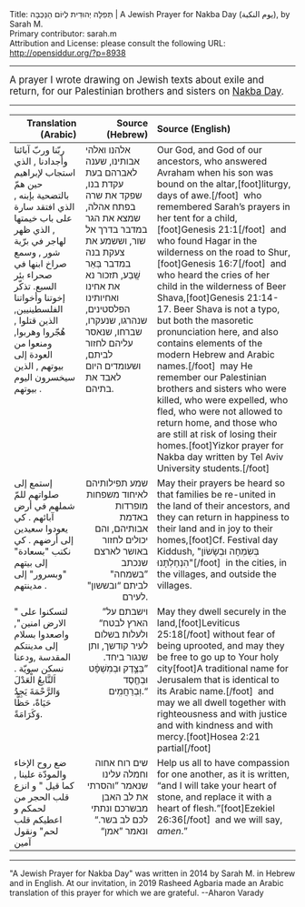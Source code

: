 <html>
<head></head>
<body>
Title: תְּפִלָּה יְהוּדִית לְיוֹם הַנַּכְּבָּה | A Jewish Prayer for Nakba Day (يوم النكبة), by Sarah M.<br />
Primary contributor: sarah.m<br />
Attribution and License: please consult the following URL: <a href="http://opensiddur.org/?p=8938">http://opensiddur.org/?p=8938</a>
<p />
<hr />

<div class="english" style="font-size: 1.2em;">
A prayer I wrote drawing on Jewish texts about exile and return, for our Palestinian brothers and sisters on <a href="http://en.wikipedia.org/wiki/Nakba_Day">Nakba Day</a>.
</div>

<hr />

<table style="margin-left: auto;margin-right: auto;" class="draggable">
<thead><tr><th id="x" style="text-align: right;">Translation (Arabic)</th><th style="text-align: right;">Source (Hebrew)</th><th style="text-align: left;">Source (English)</th></tr></thead>
<tbody>
<tr>
<td style="vertical-align:top;" width="25%">
<div class="arabic"><span lang="ar">
ربّنا وربّ آبائنا وأجدادنا ,
الذي استجاب لإبراهيم حين همّ بالتضحية بإبنه ,
الذي افتقد سارة على باب خيمتها ,
الذي ظهر لهاجر في برّية شور ,
وسمع صراخ ابنها في صحراء بئر السبع.
تذكّر إخوتنا وأخواتنا الفلسطينيين,
الذين قتلوا , هُجّروا وهربوا,
ومنعوا من العودة إلى بيوتهم ,
الذين سيخسرون اليوم بيوتهم .
 </span></div></td>
 
<td style="vertical-align:top;" width="25%">
<div class="liturgy"><span lang="he">
 אלהנו ואלהי אבותינו,
 שענה לאברהם בעת עקדת בנו,
 שפקד את שרה בפתח אהלה,
 שמצא את הגר במדבר בדרך אל שור, 
 וששמע את צעקת בנה במדבר בְּאֵר שָֽׁבַע,
 תזכור נא את אחינו ואחיותינו הפלסטינים,
 שנהרגו, 
שנעקרו, 
שברחו, 
שנאסר עליהם לחזור לביתם,
 ושעומדים היום לאבד את בתיהם.
 </span></div></td>

<td style="vertical-align:top;" width="50%"><div class="english">
Our God, and God of our ancestors,
who answered Avraham when his son was bound on the altar,[foot]liturgy, days of awe.[/foot]&nbsp;
who remembered Sarah’s prayers in her tent for a child,[foot]Genesis 21:1[/foot]&nbsp;
and who found Hagar in the wilderness on the road to Shur,[foot]Genesis 16:7[/foot]&nbsp;
and who heard the cries of her child in the wilderness of Beer Shava,[foot]Genesis 21:14-17. Beer Shava is not a typo, but both the masoretic pronunciation here, and also contains elements of the modern Hebrew and Arabic names.[/foot]&nbsp; 
may He remember our Palestinian brothers and sisters 
who were killed, 
who were expelled, 
who fled, 
who were not allowed to return home,
and those who are still at risk of losing their homes.[foot]Yizkor prayer for Nakba day written by Tel Aviv University students.[/foot]&nbsp;
</div></td>
</tr>


<tr>
<td style="vertical-align:top;" width="25%">
<div class="arabic"><span lang="ar">
إستمع إلى صلواتهم للمّ شملهم في أرض آبائهم .
كي يعودوا سعيدين إلى أرضهم .
كي نكتب "بسعادة" إلى بيتهم "وبسرور" إلى مدينتهم .
 </span></div></td>
 
<td style="vertical-align:top;" width="25%">
<div class="liturgy" style="text-align: right;"><span lang="he">
 שמע תפילותיהם 
לאיחוד משפחות מופרדות באדמת אבותיהם, 
והם יכולים לחזור באושר לארצם
 שנכתב ”בשמחה" לביתם 
“ובששון" לעירם.
  </span></div></td>

<td style="vertical-align:top;" width="50%"><div class="english">
May their prayers be heard 
so that families be re-united in the land of their ancestors, 
and they can return in happiness to their land 
and in joy to their homes,[foot]Cf. Festival day Kiddush, "בְּשִׂמְחָה וּבְשָׂשׂוֹן הִנְחַלְתָּנוּ"[/foot]&nbsp; 
in the cities, in the villages, and outside the villages. 
</div></td>
</tr>


<tr>
<td style="vertical-align:top;" width="25%">
<div class="arabic"><span lang="ar">
" لتسكنوا على الارض امنين",
واصعدوا بسلام إلى مدينتكم المقدسة ,ودعنا نسكن سويّة .
اَلتَّابعُ الْعَدْلَ وَالرَّحْمَةَ يَجِدُ حَيَاةً، حَظًّا وَكَرَامَةً.
 </span></div></td>
 
<td style="vertical-align:top;" width="25%">
<div class="liturgy" style="text-align: right;"><span lang="he">
 ”וישבתם על הארץ לבטח“ 
 ולעלות בשלום לעיר קודשך, 
 ותן שנגור ביחד.
 ”בְּצֶ֣דֶק וּבְמִשְׁפָּ֔ט 
 וּבְחֶ֖סֶד וּֽבְרַחֲמִֽים.“
   </span></div></td>

<td style="vertical-align:top;" width="50%"><div class="english">
May they dwell securely in the land,[foot]Leviticus 25:18[/foot] without fear of being uprooted, 
and may they be free to go up to Your holy city[foot]A traditional name for Jerusalem that is identical to its Arabic name.[/foot]&nbsp;
and may we all dwell together 
with righteousness and with justice 
and with kindness and with mercy.[foot]Hosea 2:21 partial[/foot]&nbsp;
</tr>


<tr>
<td style="vertical-align:top;" width="25%">
<div class="arabic"><span lang="ar">
ضع روح الإخاء والمودّة علينا , 
كما قيل " و انزع قلب الحجر من لحمكم و اعطيكم قلب لحم" 
ونقول آمين
</span></div>
</td>

<td style="vertical-align:top;" width="25%">
<div class="liturgy" style="text-align: right;"><span lang="he">
 שים רוח אחוה וחמלה עלינו 
 שנאמר ”והסרתי את לב האבן מבשרכם 
 ונתתי לכם לב בשר.“ ‏
 ונאמר ”אמן“‏
</span></div></td>
 
<td style="vertical-align:top;" width="50%"><div class="english">
Help us all to have compassion for one another, 
as it is written, “and I will take your heart of stone, 
and replace it with a heart of flesh.”[foot]Ezekiel 26:36[/foot]&nbsp;
and we will say, <em>amen</em>.”
</div></td>
</tr>
</tbody></table>

<hr />

"A Jewish Prayer for Nakba Day" was written in 2014 by Sarah M. in Hebrew and in English. At our invitation, in 2019 Rasheed Agbaria made an Arabic translation of this prayer for which we are grateful. --Aharon Varady
</body>
</html>